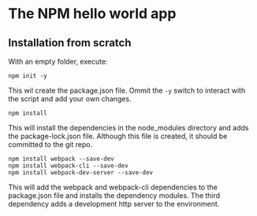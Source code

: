 # The NPM hello world app

## Installation from scratch
With an empty folder, execute:

```
npm init -y
```

This wil create the package.json file. Ommit the `-y` switch to interact with the script and add your own changes.

```
npm install
```

This will install the dependencies in the node_modules directory and adds the package-lock.json file. Although this file is created, it should be committed to the git repo.

```
npm install webpack --save-dev
npm install webpack-cli --save-dev
npm install webpack-dev-server --save-dev
```

This will add the webpack and webpack-cli dependencies to the package.json file and installs the dependency modules. The third dependency adds a development http server to the environment.
